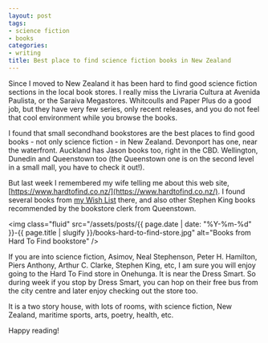 ```yaml
---
layout: post
tags:
- science fiction
- books
categories:
- writing
title: Best place to find science fiction books in New Zealand
---
```


Since I moved to New Zealand it has been hard to find good science fiction sections in the local book stores. I really miss the Livraria Cultura at Avenida Paulista, or the Saraiva Megastores. Whitcoulls and Paper Plus do a good job, but they have very few series, only recent releases, and you do not feel that cool environment while you browse the books.

I found that small secondhand bookstores are the best places to find good books - not only science fiction - in New Zealand. Devonport has one, near the waterfront. Auckland has Jason books too, right in the CBD. Wellington, Dunedin and Queenstown too (the Queenstown one is on the second level in a small mall, you have to check it out!).

But last week I remembered my wife telling me about this web site, [https://www.hardtofind.co.nz/](https://www.hardtofind.co.nz/). I found several books from [my Wish List](http://kinoshita.eti.br/books/#my-wish-list) there, and also other Stephen King books recommended by the bookstore clerk from Queenstown.

<img class="fluid" src="/assets/posts/{{ page.date | date: "%Y-%m-%d" }}-{{ page.title | slugify }}/books-hard-to-find-store.jpg" alt="Books from Hard To Find bookstore" />

If you are into science fiction, Asimov, Neal Stephenson, Peter H. Hamilton, Piers Anthony, Arthur C. Clarke, Stephen King, etc, I am sure you will enjoy going to the Hard To Find store in Onehunga. It is near the Dress Smart. So during week if you stop by Dress Smart, you can hop on their free bus from the city centre and later enjoy checking out the store too.

It is a two story house, with lots of rooms, with science fiction, New Zealand, maritime sports, arts, poetry, health, etc.

Happy reading!
